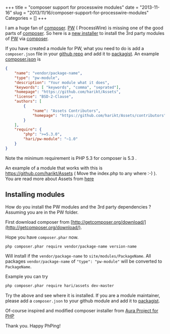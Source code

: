 +++
title = "composer support for processwire modules"
date = "2013-11-16"
slug = "2013/11/16/composer-support-for-processwire-modules"
Categories = []
+++

I am a huge fan of [composer][]. [PW][] ( ProcessWire) is missing one of the good parts of [composer][].
So here is a [new installer](https://github.com/harikt/pwmoduleinstaller)
to install the 3rd party modules of [PW][] via [composer][].

If you have created a module for PW, what you need to do is add a
`composer.json` file in your [github repo][] and add it to [packagist][].
An example [composer.json][github repo] is

```json
{
    "name": "vendor/package-name",
    "type": "pw-module",
    "description": "Your module what it does",
    "keywords": [ "keywords", "comma", "seprated"],
    "homepage": "https://github.com/harikt/Assets",
    "license": "BSD-2-Clause",
    "authors": [
        {
            "name": "Assets Contributors",
            "homepage": "https://github.com/harikt/Assets/contributors"
        }
    ],
    "require": {
        "php": ">=5.3.0",
        "hari/pw-module": "~1.0"
    }
}
```

Note the minimum requirement is PHP 5.3 for composer is 5.3 .

An example of a module that works with this is https://github.com/harikt/Assets
( Move the index.php to any where :-) ).
You are read more about Assets from [here](http://harikt.com/blog/2013/11/08/assets-for-processwire/)

## Installing modules

How do you install the PW modules and the 3rd party dependencies ? Assuming you are in the PW folder.

First download composer from [http://getcomposer.org/download/](http://getcomposer.org/download/).

Hope you have `composer.phar` now.


```bash
php composer.phar require vendor/package-name version-name
```

Will install if the `vendor/package-name` to `site/modules/PackageName`.
All packages `vendor/package-name` of `"type": "pw-module"` will be converted to `PackageName`.

Example you can try

```bash
php composer.phar require hari/assets dev-master
```

Try the above and see where it is installed. If you are a module maintainer,
please add a `composer.json` to your github module and add it to [packagist][].

Of-course inspired and modified composer installer from
[Aura Project for PHP](https://github.com/auraphp/installer-system)

Thank you. Happy PhPing!

  [github repo]: https://github.com/harikt/Assets/blob/master/composer.json "External link"
  [packagist]: https://packagist.org "External link"
  [composer]: http://getcomposer.org/ "External link"
  [PW]: http://processwire.com/
